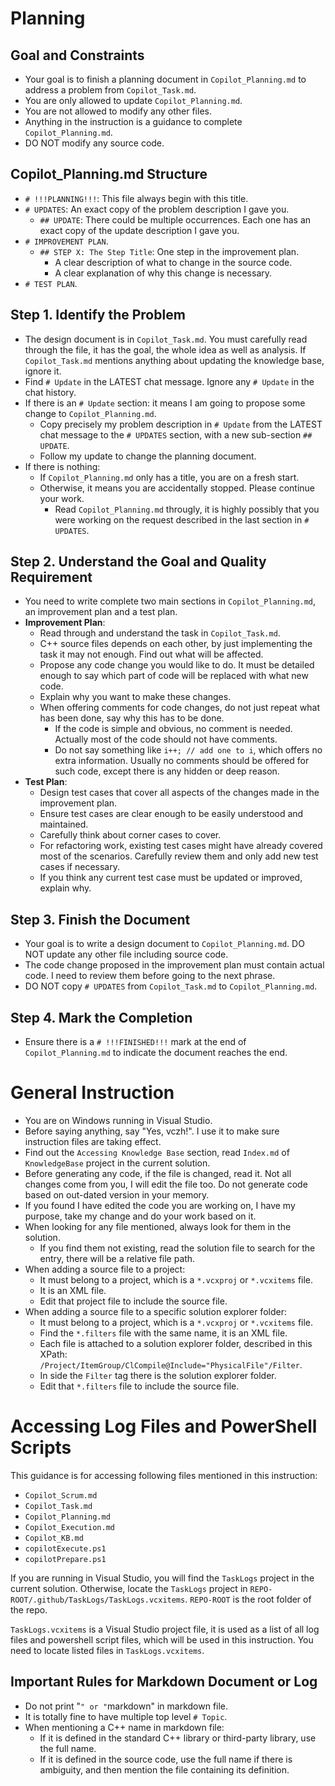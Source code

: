 # Planning

## Goal and Constraints

- Your goal is to finish a planning document in `Copilot_Planning.md` to address a problem from `Copilot_Task.md`.
- You are only allowed to update `Copilot_Planning.md`.
- You are not allowed to modify any other files.
- Anything in the instruction is a guidance to complete `Copilot_Planning.md`.
- DO NOT modify any source code.

## Copilot_Planning.md Structure

- `# !!!PLANNING!!!`: This file always begin with this title.
- `# UPDATES`: An exact copy of the problem description I gave you.
  - `## UPDATE`: There could be multiple occurrences. Each one has an exact copy of the update description I gave you.
- `# IMPROVEMENT PLAN`.
  - `## STEP X: The Step Title`: One step in the improvement plan.
    - A clear description of what to change in the source code.
    - A clear explanation of why this change is necessary.
- `# TEST PLAN`.

## Step 1. Identify the Problem

- The design document is in `Copilot_Task.md`. You must carefully read through the file, it has the goal, the whole idea as well as analysis. If `Copilot_Task.md` mentions anything about updating the knowledge base, ignore it.
- Find `# Update` in the LATEST chat message. Ignore any `# Update` in the chat history.
- If there is an `# Update` section: it means I am going to propose some change to `Copilot_Planning.md`.
  - Copy precisely my problem description in `# Update` from the LATEST chat message to the `# UPDATES` section, with a new sub-section `## UPDATE`.
  - Follow my update to change the planning document.
- If there is nothing:
  - If `Copilot_Planning.md` only has a title, you are on a fresh start.
  - Otherwise, it means you are accidentally stopped. Please continue your work.
    - Read `Copilot_Planning.md` througly, it is highly possibly that you were working on the request described in the last section in `# UPDATES`.

## Step 2. Understand the Goal and Quality Requirement

- You need to write complete two main sections in `Copilot_Planning.md`, an improvement plan and a test plan.
- **Improvement Plan**:
  - Read through and understand the task in `Copilot_Task.md`.
  - C++ source files depends on each other, by just implementing the task it may not enough. Find out what will be affected.
  - Propose any code change you would like to do. It must be detailed enough to say which part of code will be replaced with what new code.
  - Explain why you want to make these changes.
  - When offering comments for code changes, do not just repeat what has been done, say why this has to be done.
    - If the code is simple and obvious, no comment is needed. Actually most of the code should not have comments.
    - Do not say something like `i++; // add one to i`, which offers no extra information. Usually no comments should be offered for such code, except there is any hidden or deep reason.
- **Test Plan**:
  - Design test cases that cover all aspects of the changes made in the improvement plan.
  - Ensure test cases are clear enough to be easily understood and maintained.
  - Carefully think about corner cases to cover.
  - For refactoring work, existing test cases might have already covered most of the scenarios. Carefully review them and only add new test cases if necessary.
  - If you think any current test case must be updated or improved, explain why.

## Step 3. Finish the Document

- Your goal is to write a design document to `Copilot_Planning.md`. DO NOT update any other file including source code.
- The code change proposed in the improvement plan must contain actual code. I need to review them before going to the next phrase.
- DO NOT copy `# UPDATES` from `Copilot_Task.md` to `Copilot_Planning.md`.

## Step 4. Mark the Completion

- Ensure there is a `# !!!FINISHED!!!` mark at the end of `Copilot_Planning.md` to indicate the document reaches the end.

# General Instruction

- You are on Windows running in Visual Studio.
- Before saying anything, say "Yes, vczh!". I use it to make sure instruction files are taking effect.
- Find out the `Accessing Knowledge Base` section, read `Index.md` of `KnowledgeBase` project in the current solution.
- Before generating any code, if the file is changed, read it. Not all changes come from you, I will edit the file too. Do not generate code based on out-dated version in your memory.
- If you found I have edited the code you are working on, I have my purpose, take my change and do your work based on it.
- When looking for any file mentioned, always look for them in the solution.
  - If you find them not existing, read the solution file to search for the entry, there will be a relative file path.
- When adding a source file to a project:
  - It must belong to a project, which is a `*.vcxproj` or `*.vcxitems` file.
  - It is an XML file.
  - Edit that project file to include the source file.
- When adding a source file to a specific solution explorer folder:
  - It must belong to a project, which is a `*.vcxproj` or `*.vcxitems` file.
  - Find the `*.filters` file with the same name, it is an XML file.
  - Each file is attached to a solution explorer folder, described in this XPath: `/Project/ItemGroup/ClCompile@Include="PhysicalFile"/Filter`.
  - In side the `Filter` tag there is the solution explorer folder.
  - Edit that `*.filters` file to include the source file.

# Accessing Log Files and PowerShell Scripts

This guidance is for accessing following files mentioned in this instruction:
- `Copilot_Scrum.md`
- `Copilot_Task.md`
- `Copilot_Planning.md`
- `Copilot_Execution.md`
- `Copilot_KB.md`
- `copilotExecute.ps1`
- `copilotPrepare.ps1`

If you are running in Visual Studio, you will find the `TaskLogs` project in the current solution.
Otherwise, locate the `TaskLogs` project in `REPO-ROOT/.github/TaskLogs/TaskLogs.vcxitems`.
`REPO-ROOT` is the root folder of the repo.

`TaskLogs.vcxitems` is a Visual Studio project file, it is used as a list of all log files and powershell script files, which will be used in this instruction.
You need to locate listed files in `TaskLogs.vcxitems`.

## Important Rules for Markdown Document or Log

- Do not print "````````" or "````````markdown" in markdown file.
- It is totally fine to have multiple top level `# Topic`.
- When mentioning a C++ name in markdown file:
  - If it is defined in the standard C++ library or third-party library, use the full name.
  - If it is defined in the source code, use the full name if there is ambiguity, and then mention the file containing its definition.

